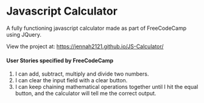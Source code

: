# Javascript Calculator
A fully functioning javascript calculator made as part of FreeCodeCamp using JQuery. 

View the project at: https://jennah2121.github.io/JS-Calculator/

#### User Stories specified by FreeCodeCamp
1. I can add, subtract, multiply and divide two numbers.
2. I can clear the input field with a clear button.
3. I can keep chaining mathematical operations together until I hit the equal button, and the calculator will tell me the correct output.
